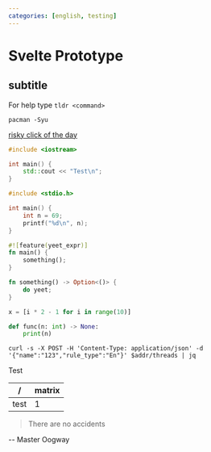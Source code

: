 ```yaml
---
categories: [english, testing]
---
```


# Svelte Prototype

## subtitle

For help type `tldr <command>`

`pacman -Syu`

[risky click of the day](https://youtu.be/hcaPRXx3EzA)

```cpp
#include <iostream>

int main() {
    std::cout << "Test\n";
}
```

```c
#include <stdio.h>

int main() {
    int n = 69;
    printf("%d\n", n);
}
```

```rs
#![feature(yeet_expr)]
fn main() {
    something();
}

fn something() -> Option<()> {
    do yeet;
}
```

```py
x = [i * 2 - 1 for i in range(10)]

def func(n: int) -> None:
    print(n)
```

```
curl -s -X POST -H 'Content-Type: application/json' -d '{"name":"123","rule_type":"En"}' $addr/threads | jq
```

Test

| /    | matrix |
| ---- | ------ |
| test | 1      |

> There are no accidents

-- Master Oogway
